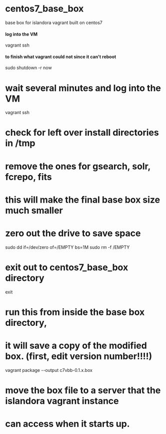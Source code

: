 # centos7_base_box
base box for islandora vagrant built on centos7


#### log into the VM
vagrant ssh

#### to finish what vagrant could not since it can't reboot
sudo shutdown -r now
# wait several minutes and log into the VM
vagrant ssh

# check for left over install directories in /tmp
# remove the ones for gsearch, solr, fcrepo, fits
# this will make the final base box size much smaller

# zero out the drive to save space
sudo dd if=/dev/zero of=/EMPTY bs=1M
sudo rm -f /EMPTY

# exit out to centos7_base_box directory
exit

# run this from inside the base box directory,
# it will save a copy of the modified box. (first, edit version number!!!!)
vagrant package --output c7vbb-0.1.x.box

# move the box file to a server that the islandora vagrant instance
# can access when it starts up.
